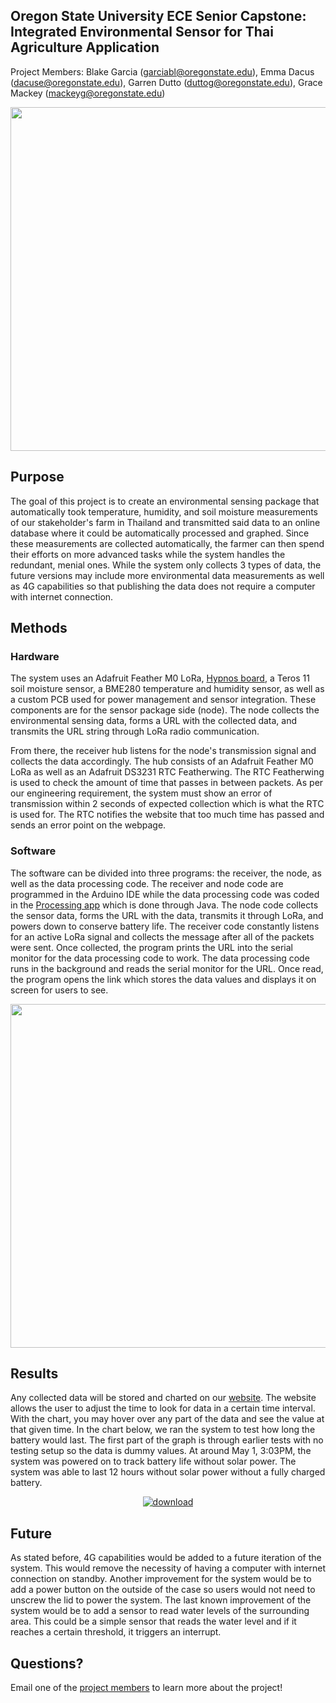 
## Oregon State University ECE Senior Capstone: Integrated Environmental Sensor for Thai Agriculture Application
Project Members: Blake Garcia (garciabl@oregonstate.edu), Emma Dacus (dacuse@oregonstate.edu), Garren Dutto (duttog@oregonstate.edu), Grace Mackey (mackeyg@oregonstate.edu)

<p align="center">
 <img  src="https://i.ibb.co/vzkn4VF/20220429-170130.jpg" width="550">   
</p>

## Purpose
The goal of this project is to create an environmental sensing package that automatically took temperature, humidity, and soil moisture measurements of our stakeholder's farm in Thailand and transmitted said data to an online database where it could be automatically processed and graphed. Since these measurements are collected automatically, the farmer can then spend their efforts on more advanced tasks while the system handles the redundant, menial ones. While the system only collects 3 types of data, the future versions may include more environmental data measurements as well as 4G capabilities so that publishing the data does not require a computer with internet connection. 

## Methods
### Hardware
The system uses an Adafruit Feather M0 LoRa, [Hypnos board](https://github.com/OPEnSLab-OSU/OPEnS-Lab-Home/wiki/Hypnos), a Teros 11 soil moisture sensor, a BME280 temperature and humidity sensor, as well as a custom PCB used for power management and sensor integration. These components are for the sensor package side (node). The node collects the environmental sensing data, forms a URL with the collected data, and transmits the URL string through LoRa radio communication. 

From there, the receiver hub listens for the node's transmission signal and collects the data accordingly. The hub consists of an Adafruit Feather M0 LoRa as well as an Adafruit DS3231 RTC Featherwing. The RTC Featherwing is used to check the amount of time that passes in between packets. As per our engineering requirement, the system must show an error of transmission within 2 seconds of expected collection which is what the RTC is used for. The RTC notifies the website that too much time has passed and sends an error point on the webpage. 

### Software
The software can be divided into three programs: the receiver, the node, as well as the data processing code. The receiver and node code are programmed in the Arduino IDE while the data processing code was coded in the [Processing app](https://processing.org/download) which is done through Java. The node code collects the sensor data, forms the URL with the data, transmits it through LoRa, and powers down to conserve battery life. The receiver code constantly listens for an active LoRa signal and collects the message after all of the packets were sent. Once collected, the program prints the URL into the serial monitor for the data processing code to work. The data processing code runs in the background and reads the serial monitor for the URL. Once read, the program opens the link which stores the data values and displays it on screen for users to see. 

<p align="center">
 <img  src="https://i.ibb.co/7GNMrQt/ece443-dataflow.png" width="550">   
</p>

## Results
Any collected data will be stored and charted on our [website](https://web.engr.oregonstate.edu/~eaglea/sensordata.php). The website allows the user to adjust the time to look for data in a certain time interval. With the chart, you may hover over any part of the data and see the value at that given time. In the chart below, we ran the system to test how long the battery would last. The first part of the graph is through earlier tests with no testing setup so the data is dummy values. At around May 1, 3:03PM, the system was powered on to track battery life without solar power. The system was able to last 12 hours without solar power without a fully charged battery. 

<p align="center">
<a href="https://ibb.co/HxVFk7z"><img src="https://i.ibb.co/4Y7m5WT/download.png" alt="download" border="0"></a>
</p>
 
## Future
As stated before, 4G capabilities would be added to a future iteration of the system. This would remove the necessity of having a computer with internet connection on standby. Another improvement for the system would be to add a power button on the outside of the case so users would not need to unscrew the lid to power the system. The last known improvement of the system would be to add a sensor to read water levels of the surrounding area. This could be a simple sensor that reads the water level and if it reaches a certain threshold, it triggers an interrupt. 

## Questions?
Email one of the [project members](https://github.com/BGoto808/ECE44X_Integrated_Sensor_22#oregon-state-university-ece-senior-capstone-integrated-environmental-sensor-for-thai-agriculture-application) to learn more about the project!
